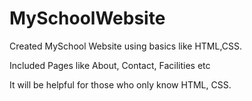 # MySchoolWebsite
Created MySchool Website using basics like HTML,CSS.

Included Pages like About, Contact, Facilities etc

It will be helpful for those who only know HTML, CSS.